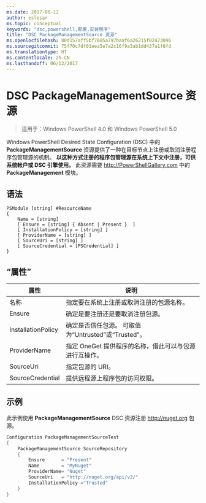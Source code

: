 ```yaml
---
ms.date: 2017-06-12
author: eslesar
ms.topic: conceptual
keywords: "dsc,powershell,配置,安装程序"
title: "DSC PackageManagementSource 资源"
ms.openlocfilehash: 80d157aff5bf7685a797baaf6a26215f02473096
ms.sourcegitcommit: 75f70c7df01eea5e7a2c16f9a3ab1dd437a1f8fd
ms.translationtype: HT
ms.contentlocale: zh-CN
ms.lasthandoff: 06/12/2017
---
```

# <a name="dsc-packagemanagementsource-resource"></a>DSC PackageManagementSource 资源

> 适用于：Windows PowerShell 4.0 和 Windows PowerShell 5.0

Windows PowerShell Desired State Configuration (DSC) 中的 **PackageManagementSource** 资源提供了一种在目标节点上注册或取消注册程序包管理源的机制。 **以这种方式注册的程序包管理源在系统上下文中注册，可供系统帐户或 DSC 引擎使用。** 此资源需要 http://PowerShellGallery.com 中的 **PackageManagement** 模块。

## <a name="syntax"></a>语法

```
PSModule [string] #ResourceName
{
    Name = [string]
    [ Ensure = [string] { Absent | Present }  ]
    [ InstallationPolicy = [string] ]
    [ ProviderName = [string] ]
    [ SourceUri = [string] ]
    [ SourceCredential = [PSCredential] ]
}
```

## <a name="properties"></a>“属性”
|  属性  |  说明   | 
|---|---| 
| 名称| 指定要在系统上注册或取消注册的包源名称。| 
| Ensure| 确定是要注册还是要取消注册包源。| 
| InstallationPolicy| 确定是否信任包源。 可取值为“Untrusted”或“Trusted”。| 
| ProviderName| 指定 OneGet 提供程序的名称，借此可以与包源进行互操作。| 
| SourceUri| 指定包源的 URI。| 
| SourceCredential| 提供远程源上程序包的访问权限。| 

## <a name="example"></a>示例

此示例使用 **PackageManagementSource** DSC 资源注册 http://nuget.org 包源。

```powershell
Configuration PackageManagementSourceTest
{    
    PackageManagementSource SourceRepository
    {
        Ensure      = "Present" 
        Name        = "MyNuget" 
        ProviderName= "Nuget" 
        SourceUri   = "http://nuget.org/api/v2/"   
        InstallationPolicy ="Trusted" 
    }
}
```

